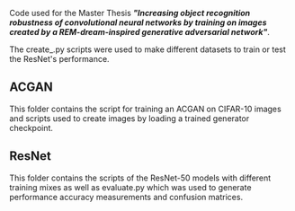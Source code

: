 Code used for the Master Thesis ***"Increasing object recognition robustness of convolutional neural networks by training on images created by a REM-dream-inspired generative adversarial network"***.

The create_.py scripts were used to make different datasets to train or test the ResNet's performance.


## ACGAN
This folder contains the script for training an ACGAN on CIFAR-10 images and scripts used to create images by loading a trained generator checkpoint.

## ResNet
This folder contains the scripts of the ResNet-50 models with different training mixes as well as evaluate.py which was used to generate performance accuracy measurements and confusion matrices.
